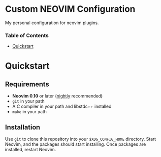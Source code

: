 # Custom NEOVIM Configuration
My personal configuration for neovim plugins.

### Table of Contents

* [Quickstart](#quickstart)

# Quickstart

## Requirements

- **Neovim 0.10** or later ([nightly](https://github.com/neovim/neovim#install-from-source) recommended)
- `git` in your path
- A C compiler in your path and libstdc++ installed
- `make` in your path

## Installation

Use `git` to clone this repository into your `$XDG_CONFIG_HOME` directory.
Start Neovim, and the packages should start installing.
Once packages are installed, restart Neovim.

